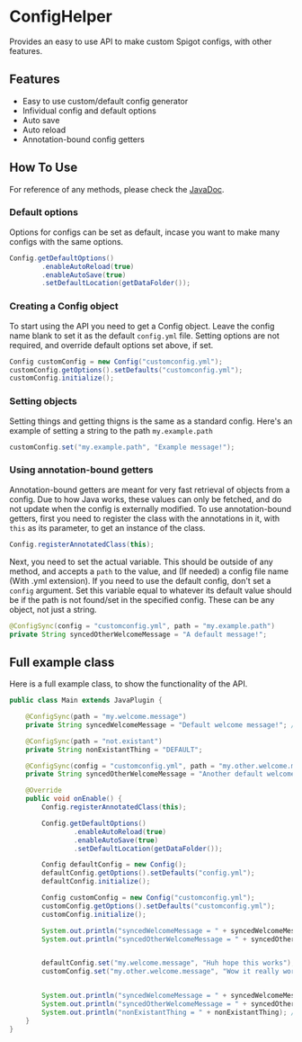 # ConfigHelper
Provides an easy to use API to make custom Spigot configs, with other features.


## Features
+ Easy to use custom/default config generator
+ Infividual config and default options
+ Auto save
+ Auto reload
+ Annotation-bound config getters


## How To Use
For reference of any methods, please check the [JavaDoc](https://rubbaboy.me/confighelp/).

### Default options
Options for configs can be set as default, incase you want to make many configs with the same options.
```Java
Config.getDefaultOptions()
        .enableAutoReload(true)
        .enableAutoSave(true)
        .setDefaultLocation(getDataFolder());
```

### Creating a Config object
To start using the API you need to get a Config object. Leave the config name blank to set it as the default `config.yml` file. Setting options are not required, and override default options set above, if set.
```Java
Config customConfig = new Config("customconfig.yml");
customConfig.getOptions().setDefaults("customconfig.yml");
customConfig.initialize();
```

### Setting objects
Setting things and getting thigns is the same as a standard config. Here's an example of setting a string to the path `my.example.path`
```Java
customConfig.set("my.example.path", "Example message!");
```

### Using annotation-bound getters
Annotation-bound getters are meant for very fast retrieval of objects from a config. Due to how Java works, these values can only be fetched, and do not update when the config is externally modified.
To use annotation-bound getters, first you need to register the class with the annotations in it, with `this` as its parameter, to get an instance of the class.
```Java
Config.registerAnnotatedClass(this);
```

Next, you need to set the actual variable. This should be outside of any method, and accepts a `path` to the value, and (If needed) a config file name (With .yml extension). If you need to use the default config, don't set a `config` argument. Set this variable equal to whatever its default value should be if the path is not found/set in the specified config. These can be any object, not just a string.
```Java
@ConfigSync(config = "customconfig.yml", path = "my.example.path")
private String syncedOtherWelcomeMessage = "A default message!";
```

## Full example class
Here is a full example class, to show the functionality of the API.
```Java
public class Main extends JavaPlugin {

    @ConfigSync(path = "my.welcome.message")
    private String syncedWelcomeMessage = "Default welcome message!"; // In the config `config.yml` the path `my.welcome.message` says: "Welcome User!"

    @ConfigSync(path = "not.existant")
    private String nonExistantThing = "DEFAULT";

    @ConfigSync(config = "customconfig.yml", path = "my.other.welcome.message")
    private String syncedOtherWelcomeMessage = "Another default welcome message!"; // In the config `customconfig.yml` the path `my.other.welcome.message` says: "Sup Dude!"

    @Override
    public void onEnable() {
        Config.registerAnnotatedClass(this);

        Config.getDefaultOptions()
                .enableAutoReload(true)
                .enableAutoSave(true)
                .setDefaultLocation(getDataFolder());

        Config defaultConfig = new Config();
        defaultConfig.getOptions().setDefaults("config.yml");
        defaultConfig.initialize();

        Config customConfig = new Config("customconfig.yml");
        customConfig.getOptions().setDefaults("customconfig.yml");
        customConfig.initialize();

        System.out.println("syncedWelcomeMessage = " + syncedWelcomeMessage); // Outputs "Welcome User!"
        System.out.println("syncedOtherWelcomeMessage = " + syncedOtherWelcomeMessage); // Outputs "Sup Dude!"


        defaultConfig.set("my.welcome.message", "Huh hope this works");
        customConfig.set("my.other.welcome.message", "Wow it really worked!");


        System.out.println("syncedWelcomeMessage = " + syncedWelcomeMessage); // Outputs "Huh hope this works"
        System.out.println("syncedOtherWelcomeMessage = " + syncedOtherWelcomeMessage); // Outputs "Wow it really worked!"
        System.out.println("nonExistantThing = " + nonExistantThing); // Outputs "DEFAULT"
    }
}
```
